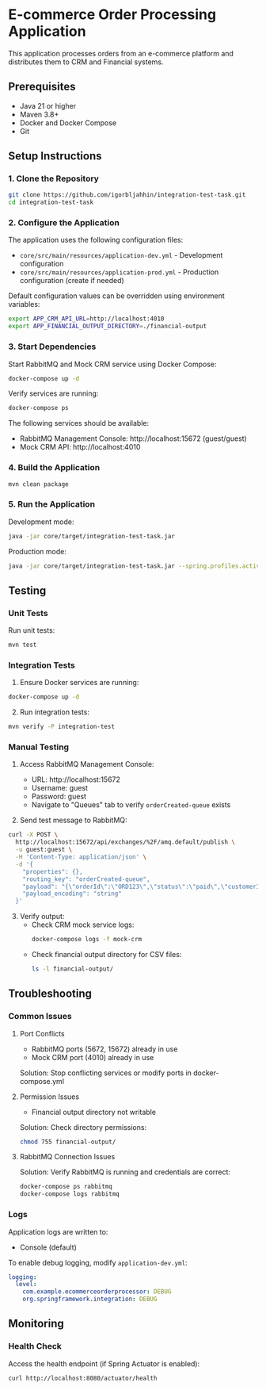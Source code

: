 # E-commerce Order Processing Application

This application processes orders from an e-commerce platform and distributes them to CRM and Financial systems.

## Prerequisites

- Java 21 or higher
- Maven 3.8+
- Docker and Docker Compose
- Git

## Setup Instructions

### 1. Clone the Repository
```bash
git clone https://github.com/igorbljahhin/integration-test-task.git
cd integration-test-task
```

### 2. Configure the Application

The application uses the following configuration files:
- `core/src/main/resources/application-dev.yml` - Development configuration
- `core/src/main/resources/application-prod.yml` - Production configuration (create if needed)

Default configuration values can be overridden using environment variables:
```bash
export APP_CRM_API_URL=http://localhost:4010
export APP_FINANCIAL_OUTPUT_DIRECTORY=./financial-output
```

### 3. Start Dependencies

Start RabbitMQ and Mock CRM service using Docker Compose:
```bash
docker-compose up -d
```

Verify services are running:
```bash
docker-compose ps
```

The following services should be available:
- RabbitMQ Management Console: http://localhost:15672 (guest/guest)
- Mock CRM API: http://localhost:4010

### 4. Build the Application

```bash
mvn clean package
```

### 5. Run the Application

Development mode:
```bash
java -jar core/target/integration-test-task.jar
```

Production mode:
```bash
java -jar core/target/integration-test-task.jar --spring.profiles.active=prod
```

## Testing

### Unit Tests

Run unit tests:
```bash
mvn test
```

### Integration Tests

1. Ensure Docker services are running:
```bash
docker-compose up -d
```

2. Run integration tests:
```bash
mvn verify -P integration-test
```

### Manual Testing

1. Access RabbitMQ Management Console:
   - URL: http://localhost:15672
   - Username: guest
   - Password: guest
   - Navigate to "Queues" tab to verify `orderCreated-queue` exists

2. Send test message to RabbitMQ:
```bash
curl -X POST \
  http://localhost:15672/api/exchanges/%2F/amq.default/publish \
  -u guest:guest \
  -H 'Content-Type: application/json' \
  -d '{
    "properties": {},
    "routing_key": "orderCreated-queue",
    "payload": "{\"orderId\":\"ORD123\",\"status\":\"paid\",\"customerId\":\"CUST456\"}",
    "payload_encoding": "string"
  }'
```

3. Verify output:
   - Check CRM mock service logs:
     ```bash
     docker-compose logs -f mock-crm
     ```
   - Check financial output directory for CSV files:
     ```bash
     ls -l financial-output/
     ```

## Troubleshooting

### Common Issues

1. Port Conflicts
   - RabbitMQ ports (5672, 15672) already in use
   - Mock CRM port (4010) already in use
   
   Solution: Stop conflicting services or modify ports in docker-compose.yml

2. Permission Issues
   - Financial output directory not writable
   
   Solution: Check directory permissions:
   ```bash
   chmod 755 financial-output/
   ```

3. RabbitMQ Connection Issues
   
   Solution: Verify RabbitMQ is running and credentials are correct:
   ```bash
   docker-compose ps rabbitmq
   docker-compose logs rabbitmq
   ```

### Logs

Application logs are written to:

- Console (default)

To enable debug logging, modify `application-dev.yml`:

```yaml
logging:
  level:
    com.example.ecommerceorderprocessor: DEBUG
    org.springframework.integration: DEBUG
```

## Monitoring

### Health Check

Access the health endpoint (if Spring Actuator is enabled):
```bash
curl http://localhost:8080/actuator/health
```
